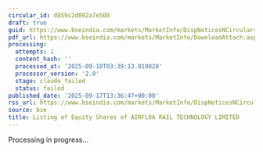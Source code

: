 ```yaml
---
circular_id: d859c2d092a7e508
draft: true
guid: https://www.bseindia.com/markets/MarketInfo/DispNoticesNCirculars.aspx?Noticeid={268A2DAC-6942-42A4-9A2E-35398B0694BF}&noticeno=20250917-52&dt=09/17/2025&icount=52&totcount=57&flag=0
pdf_url: https://www.bseindia.com/markets/MarketInfo/DownloadAttach.aspx?id=20250917-52&attachedId=e275bbf0-7a59-43f4-8493-5dbb1fb15f3e
processing:
  attempts: 1
  content_hash: ''
  processed_at: '2025-09-18T03:39:13.819828'
  processor_version: '2.0'
  stage: claude_failed
  status: failed
published_date: '2025-09-17T13:36:47+00:00'
rss_url: https://www.bseindia.com/markets/MarketInfo/DispNoticesNCirculars.aspx?Noticeid={268A2DAC-6942-42A4-9A2E-35398B0694BF}&noticeno=20250917-52&dt=09/17/2025&icount=52&totcount=57&flag=0
source: bse
title: Listing of Equity Shares of AIRFLOA RAIL TECHNOLOGY LIMITED
---
```


Processing in progress...